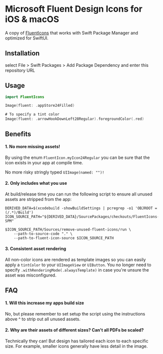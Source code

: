 # Microsoft Fluent Design Icons for iOS & macOS

A copy of [FluentIcons](https://github.com/microsoft/fluentui-system-icons) that works with Swift Package Manager and optimized for SwiftUI.

## Installation

select File > Swift Packages > Add Package Dependency and enter this repository URL

## Usage

```swift
import FluentIcons

Image(fluent: .appStore24Filled)

# To specify a tint color
Image(fluent: .arrowHookDownLeft28Regular).foregroundColor(.red)
```

## Benefits

#### 1. No more missing assets!

By using the enum `FluentIcon.myIcon24Regular` you can be sure that the icon exists in your app at compile time.

No more risky stringly typed `UIImage(named: "")!`

#### 2. Only includes what you use

At build/release time you can run the following script to ensure all unused assets are stripped from the app:

```
DERIVED_DATA=$(xcodebuild -showBuildSettings | pcregrep -o1 'OBJROOT = (/.*)/Build')
ICON_SOURCE_PATH="${DERIVED_DATA}/SourcePackages/checkouts/FluentIcons-SPM"

$ICON_SOURCE_PATH/Sources/remove-unused-fluent-icons/run \
    --path-to-source-code "." \
    --path-to-fluent-icon-source $ICON_SOURCE_PATH

```

#### 3. Consistent asset rendering

All non-color icons are rendered as template images so you can easily apply a `tintColor` to your `UIImageView` or `UIButton`.  You no longer need to specify `.withRenderingMode(.alwaysTemplate)` in case you're unsure the asset was misconfigured.

## FAQ

#### 1. Will this increase my apps build size

No, but please remember to set setup the script using the instructions above ^ to strip out all unused assets.

#### 2. Why are their assets of different sizes? Can't all PDFs be scaled?

Technically they can!  But design has tailored each icon to each specific size.  For example, smaller icons generally have less detail in the image.

